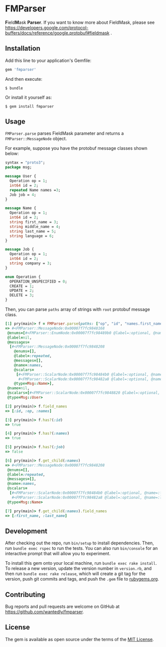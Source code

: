 # FMParser

**F**ield**M**ask **Parser**. If you want to know more about FieldMask, please see https://developers.google.com/protocol-buffers/docs/reference/google.protobuf#fieldmask .

## Installation

Add this line to your application's Gemfile:

```ruby
gem 'fmparser'
```

And then execute:

    $ bundle

Or install it yourself as:

    $ gem install fmparser

## Usage

`FMParser.parse` parses FieldMask parameter and returns a `FMParser::MessageNode` object.

For example, suppose you have the protobuf message classes shown below:

```proto
syntax = "proto3";
package msg;

message User {
  Operation op = 1;
  int64 id = 2;
  repeated Name names =3;
  Job job = 4;
}

message Name {
  Operation op = 1;
  int64 id = 2;
  string first_name = 3;
  string middle_name = 4;
  string last_name = 5;
  string language = 6;
}

message Job {
  Operation op = 1;
  int64 id = 2;
  string company = 3;
}

enum Operation {
  OPERATION_UNSPECIFIED = 0;
  CREATE = 1;
  UPDATE = 2;
  DELETE = 3;
}
```

Then, you can parse `paths` array of strings with `root` protobuf message class.

```ruby
[1] pry(main)> f = FMParser.parse(paths: ["op", "id", "names.first_name", "names.last_name"], root: Msg::User)
=> #<FMParser::MessageNode:0x00007f7fc9848168
 @enums=[#<FMParser::EnumNode:0x00007f7fc98489b0 @label=:optional, @name=:op, @type=Msg::Operation>],
 @label=nil,
 @messages=
  [#<FMParser::MessageNode:0x00007f7fc9848208
    @enums=[],
    @label=:repeated,
    @messages=[],
    @name=:names,
    @scalars=
     [#<FMParser::ScalarNode:0x00007f7fc98484b0 @label=:optional, @name=:first_name, @type=:string>,
      #<FMParser::ScalarNode:0x00007f7fc98482a8 @label=:optional, @name=:last_name, @type=:string>],
    @type=Msg::Name>],
 @name=nil,
 @scalars=[#<FMParser::ScalarNode:0x00007f7fc9848820 @label=:optional, @name=:id, @type=:int64>],
 @type=Msg::User>

[2] pry(main)> f.field_names
=> [:id, :op, :names]

[3] pry(main)> f.has?(:id)
=> true

[4] pry(main)> f.has?(:names)
=> true

[5] pry(main)> f.has?(:job)
=> false

[6] pry(main)> f.get_child(:names)
=> #<FMParser::MessageNode:0x00007f7fc9848208
 @enums=[],
 @label=:repeated,
 @messages=[],
 @name=:names,
 @scalars=
  [#<FMParser::ScalarNode:0x00007f7fc98484b0 @label=:optional, @name=:first_name, @type=:string>,
   #<FMParser::ScalarNode:0x00007f7fc98482a8 @label=:optional, @name=:last_name, @type=:string>],
 @type=Msg::Name>

[7] pry(main)> f.get_child(:names).field_names
=> [:first_name, :last_name]
```

## Development

After checking out the repo, run `bin/setup` to install dependencies. Then, run `bundle exec rspec` to run the tests. You can also run `bin/console` for an interactive prompt that will allow you to experiment.

To install this gem onto your local machine, run `bundle exec rake install`. To release a new version, update the version number in `version.rb`, and then run `bundle exec rake release`, which will create a git tag for the version, push git commits and tags, and push the `.gem` file to [rubygems.org](https://rubygems.org).

## Contributing

Bug reports and pull requests are welcome on GitHub at https://github.com/wantedly/fmparser.

## License

The gem is available as open source under the terms of the [MIT License](https://opensource.org/licenses/MIT).
